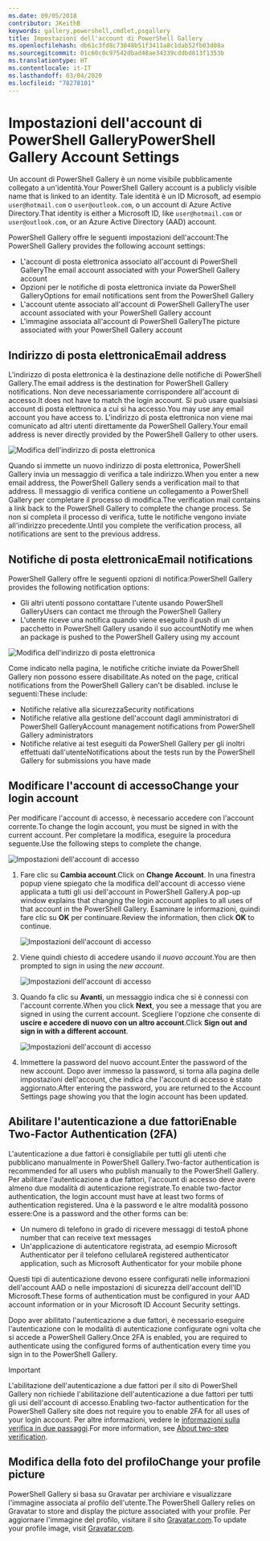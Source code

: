 ```yaml
---
ms.date: 09/05/2018
contributor: JKeithB
keywords: gallery,powershell,cmdlet,psgallery
title: Impostazioni dell'account di PowerShell Gallery
ms.openlocfilehash: db61c3fd8c73048b51f3411a8c1dab52fb03d08a
ms.sourcegitcommit: 01c60c0c97542dbad48ae34339cddbd813f1353b
ms.translationtype: HT
ms.contentlocale: it-IT
ms.lasthandoff: 03/04/2020
ms.locfileid: "78278101"
---
```

# <a name="powershell-gallery-account-settings"></a><span data-ttu-id="66ab6-103">Impostazioni dell'account di PowerShell Gallery</span><span class="sxs-lookup"><span data-stu-id="66ab6-103">PowerShell Gallery Account Settings</span></span>

<span data-ttu-id="66ab6-104">Un account di PowerShell Gallery è un nome visibile pubblicamente collegato a un'identità.</span><span class="sxs-lookup"><span data-stu-id="66ab6-104">Your PowerShell Gallery account is a publicly visible name that is linked to an identity.</span></span> <span data-ttu-id="66ab6-105">Tale identità è un ID Microsoft, ad esempio `user@hotmail.com` o `user@outlook.com`, o un account di Azure Active Directory.</span><span class="sxs-lookup"><span data-stu-id="66ab6-105">That identity is either a Microsoft ID, like `user@hotmail.com` or `user@outlook.com`, or an Azure Active Directory (AAD) account.</span></span>

<span data-ttu-id="66ab6-106">PowerShell Gallery offre le seguenti impostazioni dell'account:</span><span class="sxs-lookup"><span data-stu-id="66ab6-106">The PowerShell Gallery provides the following account settings:</span></span>

- <span data-ttu-id="66ab6-107">L'account di posta elettronica associato all'account di PowerShell Gallery</span><span class="sxs-lookup"><span data-stu-id="66ab6-107">The email account associated with your PowerShell Gallery account</span></span>
- <span data-ttu-id="66ab6-108">Opzioni per le notifiche di posta elettronica inviate da PowerShell Gallery</span><span class="sxs-lookup"><span data-stu-id="66ab6-108">Options for email notifications sent from the PowerShell Gallery</span></span>
- <span data-ttu-id="66ab6-109">L'account utente associato all'account di PowerShell Gallery</span><span class="sxs-lookup"><span data-stu-id="66ab6-109">The user account associated with your PowerShell Gallery account</span></span>
- <span data-ttu-id="66ab6-110">L'immagine associata all'account di PowerShell Gallery</span><span class="sxs-lookup"><span data-stu-id="66ab6-110">The picture associated with your PowerShell Gallery account</span></span>

## <a name="email-address"></a><span data-ttu-id="66ab6-111">Indirizzo di posta elettronica</span><span class="sxs-lookup"><span data-stu-id="66ab6-111">Email address</span></span>

<span data-ttu-id="66ab6-112">L'indirizzo di posta elettronica è la destinazione delle notifiche di PowerShell Gallery.</span><span class="sxs-lookup"><span data-stu-id="66ab6-112">The email address is the destination for PowerShell Gallery notifications.</span></span> <span data-ttu-id="66ab6-113">Non deve necessariamente corrispondere all'account di accesso.</span><span class="sxs-lookup"><span data-stu-id="66ab6-113">It does not have to match the login account.</span></span> <span data-ttu-id="66ab6-114">Si può usare qualsiasi account di posta elettronica a cui si ha accesso.</span><span class="sxs-lookup"><span data-stu-id="66ab6-114">You may use any email account you have access to.</span></span> <span data-ttu-id="66ab6-115">L'indirizzo di posta elettronica non viene mai comunicato ad altri utenti direttamente da PowerShell Gallery.</span><span class="sxs-lookup"><span data-stu-id="66ab6-115">Your email address is never directly provided by the PowerShell Gallery to other users.</span></span>

![Modifica dell'indirizzo di posta elettronica](media/managing-account/PSGallery_AcccountEmailAddress.png)

<span data-ttu-id="66ab6-117">Quando si immette un nuovo indirizzo di posta elettronica, PowerShell Gallery invia un messaggio di verifica a tale indirizzo.</span><span class="sxs-lookup"><span data-stu-id="66ab6-117">When you enter a new email address, the PowerShell Gallery sends a verification mail to that address.</span></span> <span data-ttu-id="66ab6-118">Il messaggio di verifica contiene un collegamento a PowerShell Gallery per completare il processo di modifica.</span><span class="sxs-lookup"><span data-stu-id="66ab6-118">The verification mail contains a link back to the PowerShell Gallery to complete the change process.</span></span> <span data-ttu-id="66ab6-119">Se non si completa il processo di verifica, tutte le notifiche vengono inviate all'indirizzo precedente.</span><span class="sxs-lookup"><span data-stu-id="66ab6-119">Until you complete the verification process, all notifications are sent to the previous address.</span></span>

## <a name="email-notifications"></a><span data-ttu-id="66ab6-120">Notifiche di posta elettronica</span><span class="sxs-lookup"><span data-stu-id="66ab6-120">Email notifications</span></span>

<span data-ttu-id="66ab6-121">PowerShell Gallery offre le seguenti opzioni di notifica:</span><span class="sxs-lookup"><span data-stu-id="66ab6-121">PowerShell Gallery provides the following notification options:</span></span>

- <span data-ttu-id="66ab6-122">Gli altri utenti possono contattare l'utente usando PowerShell Gallery</span><span class="sxs-lookup"><span data-stu-id="66ab6-122">Users can contact me through the PowerShell Gallery</span></span>
- <span data-ttu-id="66ab6-123">L'utente riceve una notifica quando viene eseguito il push di un pacchetto in PowerShell Gallery usando il suo account</span><span class="sxs-lookup"><span data-stu-id="66ab6-123">Notify me when an package is pushed to the PowerShell Gallery using my account</span></span>

![Modifica dell'indirizzo di posta elettronica](media/managing-account/PSGallery_AccountEmailOptions.png)

<span data-ttu-id="66ab6-125">Come indicato nella pagina, le notifiche critiche inviate da PowerShell Gallery non possono essere disabilitate.</span><span class="sxs-lookup"><span data-stu-id="66ab6-125">As noted on the page, critical notifications from the PowerShell Gallery can't be disabled.</span></span>
<span data-ttu-id="66ab6-126">incluse le seguenti:</span><span class="sxs-lookup"><span data-stu-id="66ab6-126">These include:</span></span>

- <span data-ttu-id="66ab6-127">Notifiche relative alla sicurezza</span><span class="sxs-lookup"><span data-stu-id="66ab6-127">Security notifications</span></span>
- <span data-ttu-id="66ab6-128">Notifiche relative alla gestione dell'account dagli amministratori di PowerShell Gallery</span><span class="sxs-lookup"><span data-stu-id="66ab6-128">Account management notifications from PowerShell Gallery administrators</span></span>
- <span data-ttu-id="66ab6-129">Notifiche relative ai test eseguiti da PowerShell Gallery per gli inoltri effettuati dall'utente</span><span class="sxs-lookup"><span data-stu-id="66ab6-129">Notifications about the tests run by the PowerShell Gallery for submissions you have made</span></span>

## <a name="change-your-login-account"></a><span data-ttu-id="66ab6-130">Modificare l'account di accesso</span><span class="sxs-lookup"><span data-stu-id="66ab6-130">Change your login account</span></span>

<span data-ttu-id="66ab6-131">Per modificare l'account di accesso, è necessario accedere con l'account corrente.</span><span class="sxs-lookup"><span data-stu-id="66ab6-131">To change the login account, you must be signed in with the current account.</span></span> <span data-ttu-id="66ab6-132">Per completare la modifica, eseguire la procedura seguente.</span><span class="sxs-lookup"><span data-stu-id="66ab6-132">Use the following steps to complete the change.</span></span>

![Impostazioni dell'account di accesso](media/managing-account/PSGallery_LoginAccountSettings.png)

1. <span data-ttu-id="66ab6-134">Fare clic su **Cambia account**.</span><span class="sxs-lookup"><span data-stu-id="66ab6-134">Click on **Change Account**.</span></span> <span data-ttu-id="66ab6-135">In una finestra popup viene spiegato che la modifica dell'account di accesso viene applicata a tutti gli usi dell'account in PowerShell Gallery.</span><span class="sxs-lookup"><span data-stu-id="66ab6-135">A pop-up window explains that changing the login account applies to all uses of that account in the PowerShell Gallery.</span></span> <span data-ttu-id="66ab6-136">Esaminare le informazioni, quindi fare clic su **OK** per continuare.</span><span class="sxs-lookup"><span data-stu-id="66ab6-136">Review the information, then click **OK** to continue.</span></span>

   ![Impostazioni dell'account di accesso](media/managing-account/PSGallery_LoginAccountChange-1.png)

2. <span data-ttu-id="66ab6-138">Viene quindi chiesto di accedere usando il _nuovo account_.</span><span class="sxs-lookup"><span data-stu-id="66ab6-138">You are then prompted to sign in using the _new account_.</span></span>

   ![Impostazioni dell'account di accesso](media/managing-account/PSGallery_LoginAccountChange-2.png)

3. <span data-ttu-id="66ab6-140">Quando fa clic su **Avanti**, un messaggio indica che si è connessi con l'account corrente.</span><span class="sxs-lookup"><span data-stu-id="66ab6-140">When you click **Next**, you see a message that you are signed in using the current account.</span></span>
   <span data-ttu-id="66ab6-141">Scegliere l'opzione che consente di **uscire e accedere di nuovo con un altro account**.</span><span class="sxs-lookup"><span data-stu-id="66ab6-141">Click **Sign out and sign in with a different account**.</span></span>

   ![Impostazioni dell'account di accesso](media/managing-account/PSGallery_LoginAccountChange-3.png)

4. <span data-ttu-id="66ab6-143">Immettere la password del nuovo account.</span><span class="sxs-lookup"><span data-stu-id="66ab6-143">Enter the password of the new account.</span></span> <span data-ttu-id="66ab6-144">Dopo aver immesso la password, si torna alla pagina delle impostazioni dell'account, che indica che l'account di accesso è stato aggiornato.</span><span class="sxs-lookup"><span data-stu-id="66ab6-144">After entering the password, you are returned to the Account Settings page showing you that the login account has been updated.</span></span>


## <a name="enable-two-factor-authentication-2fa"></a><span data-ttu-id="66ab6-145">Abilitare l'autenticazione a due fattori</span><span class="sxs-lookup"><span data-stu-id="66ab6-145">Enable Two-Factor Authentication (2FA)</span></span>

<span data-ttu-id="66ab6-146">L'autenticazione a due fattori è consigliabile per tutti gli utenti che pubblicano manualmente in PowerShell Gallery.</span><span class="sxs-lookup"><span data-stu-id="66ab6-146">Two-factor authentication is recommended for all users who publish manually to the PowerShell Gallery.</span></span> <span data-ttu-id="66ab6-147">Per abilitare l'autenticazione a due fattori, l'account di accesso deve avere almeno due modalità di autenticazione registrate.</span><span class="sxs-lookup"><span data-stu-id="66ab6-147">To enable two-factor authentication, the login account must have at least two forms of authentication registered.</span></span> <span data-ttu-id="66ab6-148">Una è la password e le altre modalità possono essere:</span><span class="sxs-lookup"><span data-stu-id="66ab6-148">One is a password and the other forms can be:</span></span>

- <span data-ttu-id="66ab6-149">Un numero di telefono in grado di ricevere messaggi di testo</span><span class="sxs-lookup"><span data-stu-id="66ab6-149">A phone number that can receive text messages</span></span>
- <span data-ttu-id="66ab6-150">Un'applicazione di autenticatore registrata, ad esempio Microsoft Authenticator per il telefono cellulare</span><span class="sxs-lookup"><span data-stu-id="66ab6-150">A registered authenticator application, such as Microsoft Authenticator for your mobile phone</span></span>

<span data-ttu-id="66ab6-151">Questi tipi di autenticazione devono essere configurati nelle informazioni dell'account AAD o nelle impostazioni di sicurezza dell'account dell'ID Microsoft.</span><span class="sxs-lookup"><span data-stu-id="66ab6-151">These forms of authentication must be configured in your AAD account information or in your Microsoft ID Account Security settings.</span></span>

<span data-ttu-id="66ab6-152">Dopo aver abilitato l'autenticazione a due fattori, è necessario eseguire l'autenticazione con le modalità di autenticazione configurate ogni volta che si accede a PowerShell Gallery.</span><span class="sxs-lookup"><span data-stu-id="66ab6-152">Once 2FA is enabled, you are required to authenticate using the configured forms of authentication every time you sign in to the PowerShell Gallery.</span></span>

> [!IMPORTANT]
> <span data-ttu-id="66ab6-153">L'abilitazione dell'autenticazione a due fattori per il sito di PowerShell Gallery non richiede l'abilitazione dell'autenticazione a due fattori per tutti gli usi dell'account di accesso.</span><span class="sxs-lookup"><span data-stu-id="66ab6-153">Enabling two-factor authentication for the PowerShell Gallery site does not require you to enable 2FA for all uses of your login account.</span></span> <span data-ttu-id="66ab6-154">Per altre informazioni, vedere le [informazioni sulla verifica in due passaggi](https://support.microsoft.com/help/12408/microsoft-account-about-two-step-verification).</span><span class="sxs-lookup"><span data-stu-id="66ab6-154">For more information, see [About two-step verification](https://support.microsoft.com/help/12408/microsoft-account-about-two-step-verification).</span></span>

## <a name="change-your-profile-picture"></a><span data-ttu-id="66ab6-155">Modifica della foto del profilo</span><span class="sxs-lookup"><span data-stu-id="66ab6-155">Change your profile picture</span></span>

<span data-ttu-id="66ab6-156">PowerShell Gallery si basa su Gravatar per archiviare e visualizzare l'immagine associata al profilo dell'utente.</span><span class="sxs-lookup"><span data-stu-id="66ab6-156">The PowerShell Gallery relies on Gravatar to store and display the picture associated with your profile.</span></span> <span data-ttu-id="66ab6-157">Per aggiornare l'immagine del profilo, visitare il sito [Gravatar.com](http://www.gravatar.com/).</span><span class="sxs-lookup"><span data-stu-id="66ab6-157">To update your profile image, visit [Gravatar.com](http://www.gravatar.com/).</span></span>
